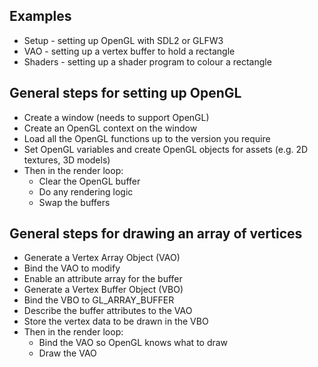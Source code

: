 ## Examples

- Setup - setting up OpenGL with SDL2 or GLFW3
- VAO - setting up a vertex buffer to hold a rectangle
- Shaders - setting up a shader program to colour a rectangle



## General steps for setting up OpenGL

- Create a window (needs to support OpenGL)
- Create an OpenGL context on the window
- Load all the OpenGL functions up to the version you require
- Set OpenGL variables and create OpenGL objects for assets (e.g. 2D textures, 3D models)
- Then in the render loop:
	- Clear the OpenGL buffer
	- Do any rendering logic
	- Swap the buffers



## General steps for drawing an array of vertices

- Generate a Vertex Array Object (VAO)
- Bind the VAO to modify
- Enable an attribute array for the buffer
- Generate a Vertex Buffer Object (VBO)
- Bind the VBO to GL_ARRAY_BUFFER
- Describe the buffer attributes to the VAO
- Store the vertex data to be drawn in the VBO
- Then in the render loop:
	- Bind the VAO so OpenGL knows what to draw
	- Draw the VAO

